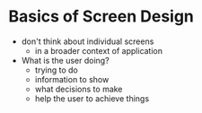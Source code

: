 # Basics of Screen Design

- don't think about individual screens
  - in a broader context of application
- What is the user doing?
  - trying to do
  - information to show 
  - what decisions to make
  - help the user to achieve things